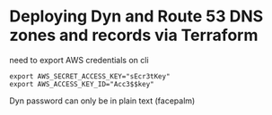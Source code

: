# Deploying Dyn and Route 53 DNS zones and records via Terraform


need to export AWS credentials on cli

    export AWS_SECRET_ACCESS_KEY="sEcr3tKey"
    export AWS_ACCESS_KEY_ID="Acc3$$key"

Dyn  password can only be in plain text (facepalm)
